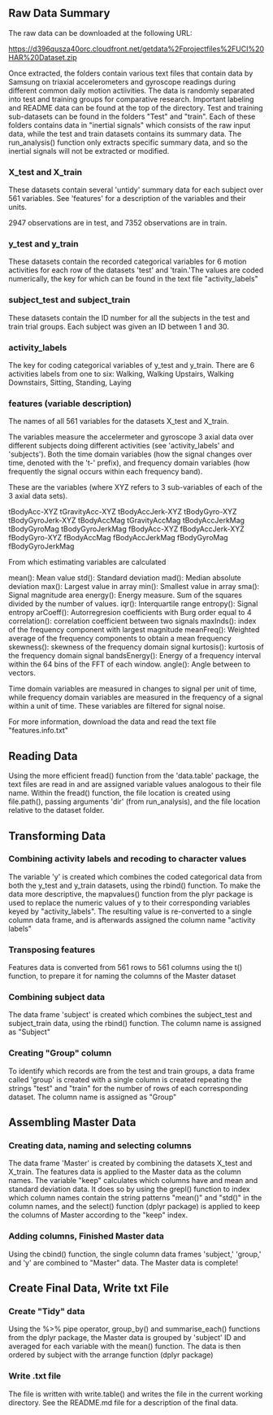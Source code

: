## Raw Data Summary 
The raw data can be downloaded at the following URL:

https://d396qusza40orc.cloudfront.net/getdata%2Fprojectfiles%2FUCI%20HAR%20Dataset.zip 

Once extracted, the folders contain various text files that contain data by Samsung on triaxial accelerometers and gyroscope readings during different common daily motion actiivities.  The data is randomly separated into test and training groups for comparative research.  Important labeling and README data can be found at the top of the directory.  Test and training sub-datasets can be found in the folders "Test" and "train".  Each of these folders contains data in "inertial signals" which consists of the raw input data, while the test and train datasets contains its summary data.  The run_analysis() function only extracts specific summary data, and so the inertial signals will not be extracted or modified. 

### X_test and X_train
These datasets contain several 'untidy' summary data for each subject over  561 variables.  See 'features' for a description of the variables and their units.  

2947 observations are in test, and 7352 observations are in train.  

### y_test and y_train
These datasets contain the recorded categorical variables for 6 motion activities for each row of the datasets 'test' and 'train.'The values are coded numerically, the key for which can be found in the text file "activity_labels"

### subject_test and subject_train
These datasets contain the ID number for all the subjects in the test and train trial groups.  Each subject was given an ID between 1 and 30.  

### activity_labels
The key for coding categorical variables of y_test and y_train.  There are 6 activities labels from one to six:  Walking, Walking Upstairs, Walking Downstairs, Sitting, Standing, Laying

### features (variable description)
The names of all 561 variables for the datasets X_test and X_train. 

The variables measure the accelermeter and gyroscope 3 axial data over different subjects doing different activities (see 'activity_labels' and 'subjects').  Both the time domain variables (how the signal changes over time, denoted with the 't-' prefix), and frequency domain variables (how frequently the signal occurs within each frequency band).

These are the variables (where XYZ refers to 3 sub-variables of each of the 3 axial data sets).

tBodyAcc-XYZ
tGravityAcc-XYZ
tBodyAccJerk-XYZ
tBodyGyro-XYZ
tBodyGyroJerk-XYZ
tBodyAccMag
tGravityAccMag
tBodyAccJerkMag
tBodyGyroMag
tBodyGyroJerkMag
fBodyAcc-XYZ
fBodyAccJerk-XYZ
fBodyGyro-XYZ
fBodyAccMag
fBodyAccJerkMag
fBodyGyroMag
fBodyGyroJerkMag

From which estimating variables are calculated

mean(): Mean value
std(): Standard deviation
mad(): Median absolute deviation 
max(): Largest value in array
min(): Smallest value in array
sma(): Signal magnitude area
energy(): Energy measure. Sum of the squares divided by the number of values. 
iqr(): Interquartile range 
entropy(): Signal entropy
arCoeff(): Autorregresion coefficients with Burg order equal to 4
correlation(): correlation coefficient between two signals
maxInds(): index of the frequency component with largest magnitude
meanFreq(): Weighted average of the frequency components to obtain a mean frequency
skewness(): skewness of the frequency domain signal 
kurtosis(): kurtosis of the frequency domain signal 
bandsEnergy(): Energy of a frequency interval within the 64 bins of the FFT of each window.
angle(): Angle between to vectors.

Time domain variables are measured in changes to signal per unit of time, while frequency domain variables are measured in the frequency of a signal within a unit of time.  These variables are filtered for signal noise.  

For more information, download the data and read the text file "features.info.txt"

## Reading Data
Using the more efficient fread() function from the 'data.table' package, the text files are read in and are assigned variable values analogous to their file name.  Within the fread() function, the file location is created using file.path(), passing arguments 'dir' (from run_analysis), and the file location relative to the dataset folder.  

## Transforming Data

### Combining activity labels and recoding to character values
The variable 'y' is created which combines the coded categorical data from both the y_test and y_train datasets, using the rbind() function.  To make the data more descriptive, the mapvalues() function from the plyr package is used to replace the numeric values of y to their corresponding variables keyed by "activity_labels".  The resulting value is re-converted to a single column data frame, and is afterwards assigned the column name "activity labels"

### Transposing features
Features data is converted from 561 rows to 561 columns using the t() function, to prepare it for naming the columns of the Master dataset 

### Combining subject data
The data frame 'subject' is created which combines the subject_test and subject_train data, using the rbind() function.  The column name is assigned as "Subject"

### Creating "Group" column
To identify which records are from the test and train groups, a data frame called 'group' is created with a single column is created repeating the strings "test" and "train" for the number of rows of each corresponding dataset.  The column name is assigned as "Group"

## Assembling Master Data

### Creating data, naming and selecting columns
The data frame 'Master' is created by combining the datasets X_test and X_train.  The features data is applied to the Master data as the column names.  The variable "keep" calculates which columns have and mean and standard deviation data.  It does so by using the grepl() function to index which column names contain the string patterns "mean()" and "std()" in the column names, and the select() function (dplyr package) is applied to keep the columns of Master according to the "keep" index.  

### Adding columns, Finished Master data
Using the cbind() function, the single column data frames 'subject,' 'group,' and 'y' are combined to "Master" data.  The Master data is complete!

## Create Final Data, Write txt File

### Create "Tidy" data
Using the %>% pipe operator, group_by() and summarise_each() functions from the dplyr package, the Master data is grouped by 'subject' ID and averaged for each variable with the mean() function.  The  data is then ordered by subject with the arrange function (dplyr package) 

### Write .txt file
The file is written with write.table() and writes the file in the current working directory.  See the README.md file for a description of the final data.  
